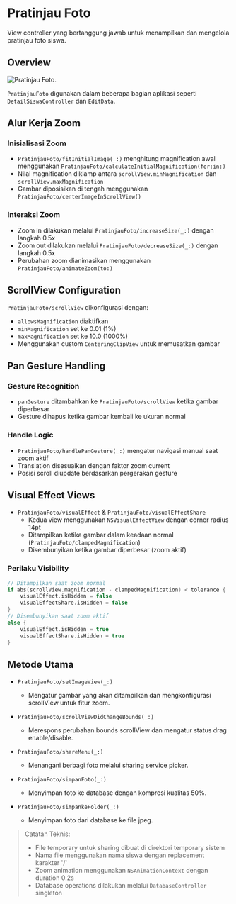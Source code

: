 # Pratinjau Foto

View controller yang bertanggung jawab untuk menampilkan dan mengelola pratinjau foto siswa.

## Overview

![Pratinjau Foto.](PratinjauFoto)

``PratinjauFoto`` digunakan dalam beberapa bagian aplikasi seperti ``DetailSiswaController`` dan ``EditData``.

## Alur Kerja Zoom

### Inisialisasi Zoom
- ``PratinjauFoto/fitInitialImage(_:)`` menghitung magnification awal menggunakan ``PratinjauFoto/calculateInitialMagnification(for:in:)``
- Nilai magnification diklamp antara `scrollView.minMagnification` dan `scrollView.maxMagnification`
- Gambar diposisikan di tengah menggunakan ``PratinjauFoto/centerImageInScrollView()``

### Interaksi Zoom
- Zoom in dilakukan melalui ``PratinjauFoto/increaseSize(_:)`` dengan langkah 0.5x
- Zoom out dilakukan melalui ``PratinjauFoto/decreaseSize(_:)`` dengan langkah 0.5x
- Perubahan zoom dianimasikan menggunakan ``PratinjauFoto/animateZoom(to:)``

## ScrollView Configuration

``PratinjauFoto/scrollView`` dikonfigurasi dengan:
- `allowsMagnification` diaktifkan
- `minMagnification` set ke 0.01 (1%)
- `maxMagnification` set ke 10.0 (1000%)
- Menggunakan custom ``CenteringClipView`` untuk memusatkan gambar

## Pan Gesture Handling

### Gesture Recognition
- `panGesture` ditambahkan ke ``PratinjauFoto/scrollView`` ketika gambar diperbesar
- Gesture dihapus ketika gambar kembali ke ukuran normal

### Handle Logic
- ``PratinjauFoto/handlePanGesture(_:)`` mengatur navigasi manual saat zoom aktif
- Translation disesuaikan dengan faktor zoom current
- Posisi scroll diupdate berdasarkan pergerakan gesture

## Visual Effect Views

- ``PratinjauFoto/visualEffect`` & ``PratinjauFoto/visualEffectShare``
    - Kedua view menggunakan `NSVisualEffectView` dengan corner radius 14pt
    - Ditampilkan ketika gambar dalam keadaan normal (``PratinjauFoto/clampedMagnification``)
    - Disembunyikan ketika gambar diperbesar (zoom aktif)

### Perilaku Visibility
```swift
// Ditampilkan saat zoom normal
if abs(scrollView.magnification - clampedMagnification) < tolerance {
    visualEffect.isHidden = false
    visualEffectShare.isHidden = false
} 
// Disembunyikan saat zoom aktif
else {
    visualEffect.isHidden = true
    visualEffectShare.isHidden = true
}
```

## Metode Utama

- ``PratinjauFoto/setImageView(_:)``
    - Mengatur gambar yang akan ditampilkan dan mengkonfigurasi scrollView untuk fitur zoom.

- ``PratinjauFoto/scrollViewDidChangeBounds(_:)``
    - Merespons perubahan bounds scrollView dan mengatur status drag enable/disable.

- ``PratinjauFoto/shareMenu(_:)``
    - Menangani berbagi foto melalui sharing service picker.

- ``PratinjauFoto/simpanFoto(_:)``
    - Menyimpan foto ke database dengan kompresi kualitas 50%.

- ``PratinjauFoto/simpankeFolder(_:)``
    - Menyimpan foto dari database ke file jpeg.

> Catatan Teknis:
> - File temporary untuk sharing dibuat di direktori temporary sistem
> - Nama file menggunakan nama siswa dengan replacement karakter '/'
> - Zoom animation menggunakan `NSAnimationContext` dengan duration 0.2s
> - Database operations dilakukan melalui ``DatabaseController`` singleton
